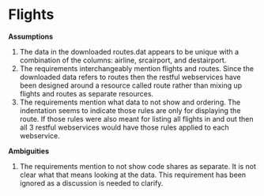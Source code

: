 # Flights

__Assumptions__
1. The data in the downloaded routes.dat appears to be unique with a
combination of the columns: airline, srcairport, and destairport.
2. The requirements interchangeably mention flights and routes. Since the
downloaded data refers to routes then the restful webservices have been
designed around a resource called route rather than mixing up flights and
routes as separate resources.
3. The requirements mention what data to not show and ordering. The
indentation seems to indicate those rules are only for displaying the route.
If those rules were also meant for listing all flights in and out then all
3 restful webservices would have those rules applied to each webservice.

__Ambiguities__
1. The requirements mention to not show code shares as separate. It is not
clear what that means looking at the data. This requirement has been
ignored as a discussion is needed to clarify.
